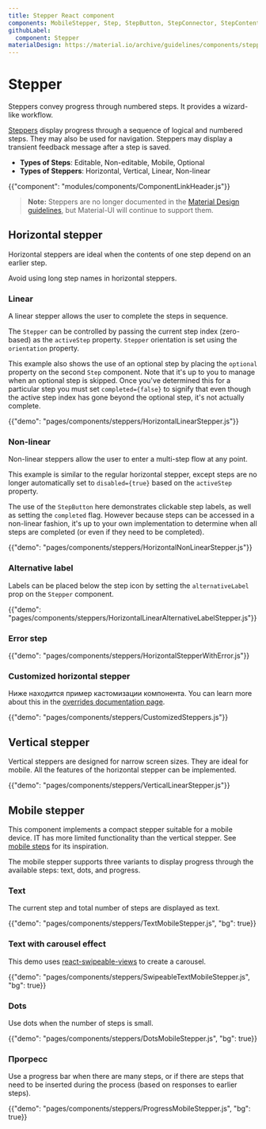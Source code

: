 ```yaml
---
title: Stepper React component
components: MobileStepper, Step, StepButton, StepConnector, StepContent, StepIcon, StepLabel, Stepper
githubLabel:
  component: Stepper
materialDesign: https://material.io/archive/guidelines/components/steppers.html
---
```


# Stepper

<p class="description">Steppers convey progress through numbered steps. It provides a wizard-like workflow.</p>

[Steppers](https://material.io/archive/guidelines/components/steppers.html) display progress through a sequence of logical and numbered steps. They may also be used for navigation. Steppers may display a transient feedback message after a step is saved.

- **Types of Steps**: Editable, Non-editable, Mobile, Optional
- **Types of Steppers**: Horizontal, Vertical, Linear, Non-linear

{{"component": "modules/components/ComponentLinkHeader.js"}}

> **Note:** Steppers are no longer documented in the [Material Design guidelines](https://material.io/), but Material-UI will continue to support them.

## Horizontal stepper

Horizontal steppers are ideal when the contents of one step depend on an earlier step.

Avoid using long step names in horizontal steppers.

### Linear

A linear stepper allows the user to complete the steps in sequence.

The `Stepper` can be controlled by passing the current step index (zero-based) as the `activeStep` property. `Stepper` orientation is set using the `orientation` property.

This example also shows the use of an optional step by placing the `optional` property on the second `Step` component. Note that it's up to you to manage when an optional step is skipped. Once you've determined this for a particular step you must set `completed={false}` to signify that even though the active step index has gone beyond the optional step, it's not actually complete.

{{"demo": "pages/components/steppers/HorizontalLinearStepper.js"}}

### Non-linear

Non-linear steppers allow the user to enter a multi-step flow at any point.

This example is similar to the regular horizontal stepper, except steps are no longer automatically set to `disabled={true}` based on the `activeStep` property.

The use of the `StepButton` here demonstrates clickable step labels, as well as setting the `completed` flag. However because steps can be accessed in a non-linear fashion, it's up to your own implementation to determine when all steps are completed (or even if they need to be completed).

{{"demo": "pages/components/steppers/HorizontalNonLinearStepper.js"}}

### Alternative label

Labels can be placed below the step icon by setting the `alternativeLabel` prop on the `Stepper` component.

{{"demo": "pages/components/steppers/HorizontalLinearAlternativeLabelStepper.js"}}

### Error step

{{"demo": "pages/components/steppers/HorizontalStepperWithError.js"}}

### Customized horizontal stepper

Ниже находится пример кастомизации компонента. You can learn more about this in the [overrides documentation page](/customization/components/).

{{"demo": "pages/components/steppers/CustomizedSteppers.js"}}

## Vertical stepper

Vertical steppers are designed for narrow screen sizes. They are ideal for mobile. All the features of the horizontal stepper can be implemented.

{{"demo": "pages/components/steppers/VerticalLinearStepper.js"}}

## Mobile stepper

This component implements a compact stepper suitable for a mobile device. IT has more limited functionality than the vertical stepper. See [mobile steps](https://material.io/archive/guidelines/components/steppers.html#steppers-types-of-steps) for its inspiration.

The mobile stepper supports three variants to display progress through the available steps: text, dots, and progress.

### Text

The current step and total number of steps are displayed as text.

{{"demo": "pages/components/steppers/TextMobileStepper.js", "bg": true}}

### Text with carousel effect

This demo uses [react-swipeable-views](https://github.com/oliviertassinari/react-swipeable-views) to create a carousel.

{{"demo": "pages/components/steppers/SwipeableTextMobileStepper.js", "bg": true}}

### Dots

Use dots when the number of steps is small.

{{"demo": "pages/components/steppers/DotsMobileStepper.js", "bg": true}}

### Прогресс

Use a progress bar when there are many steps, or if there are steps that need to be inserted during the process (based on responses to earlier steps).

{{"demo": "pages/components/steppers/ProgressMobileStepper.js", "bg": true}}
